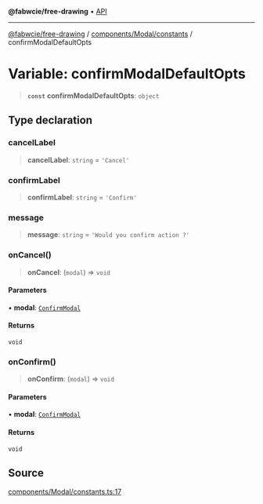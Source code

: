 **@fabwcie/free-drawing** • [API](../../../../README.md)

***

[@fabwcie/free-drawing](../../../../README.md) / [components/Modal/constants](../README.md) / confirmModalDefaultOpts

# Variable: confirmModalDefaultOpts

> **`const`** **confirmModalDefaultOpts**: `object`

## Type declaration

### cancelLabel

> **cancelLabel**: `string` = `'Cancel'`

### confirmLabel

> **confirmLabel**: `string` = `'Confirm'`

### message

> **message**: `string` = `'Would you confirm action ?'`

### onCancel()

> **onCancel**: (`modal`) => `void`

#### Parameters

• **modal**: [`ConfirmModal`](../../ConfirmModal/classes/ConfirmModal.md)

#### Returns

`void`

### onConfirm()

> **onConfirm**: (`modal`) => `void`

#### Parameters

• **modal**: [`ConfirmModal`](../../ConfirmModal/classes/ConfirmModal.md)

#### Returns

`void`

## Source

[components/Modal/constants.ts:17](https://github.com/fabienwnklr/free-drawing/blob/master/src/components/Modal/constants.ts#L17)
